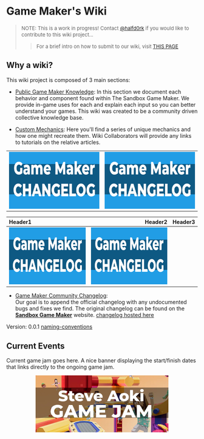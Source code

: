 # Game Maker's Wiki

> <font size="2">NOTE: This is a work in progress! Contact [@halfd0rk](https://twitter.com/halfd0rk) if you would like to contribute to this wiki project...
>
>> For a brief intro on how to submit to our wiki, visit [THIS PAGE]()</font>

## Why a wiki?

This wiki project is composed of 3 main sections:

- [Public Game Maker Knowledge](https://github.com/Drassil/git-wiki-theme): In this section we document each behavior and component found within The Sandbox Game Maker. We provide in-game uses for each and explain each input so you can better understand your games. This wiki was created to be a community driven collective knowledge base.


- [Custom Mechanics](): Here you'll find a series of unique mechanics and how one might recreate them. Wiki Collaborators will provide any links to tutorials on the relative articles.

<table>
<tbody>
<tr>
<p align=center> 
<td><a href="https://www.sandbox.game/en/create/changelog/"><img src="/assets/game-maker-changelog.jpg" style="width:350px;height:150px;"></td></a>
<td><a href="https://www.sandbox.game/en/create/changelog/"><img src="/assets/game-maker-changelog.jpg" style="width:350px;height:150px;"></a></td>
</p>
</tr>
</tbody>
</table>


|Header1 |Header2  | Header3|
|:--- | ---: | :---:|
|<a href="https://www.sandbox.game/en/create/changelog/"><img src="/assets/game-maker-changelog.jpg" style="width:350px;height:150px;"></a>| <a href="https://www.sandbox.game/en/create/changelog/"><img src="/assets/game-maker-changelog.jpg" style="width:350px;height:150px;"></a>|



- [Game Maker Community Changelog](https://www.sandbox.game/en/create/changelog/):\
 Our goal is to append the official changelog with any undocumented bugs and fixes we find. The original changelog can be found on the [**Sandbox Game Maker**](https://www.sandbox.game/en/create/changelog/) website. 
[changelog hosted here](gm-changelog)

Version: 0.0.1
[naming-conventions](https://gamemakers.wiki/naming-conventions)


## Current Events

Current game jam goes here. A nice banner displaying the start/finish dates that links directly to the ongoing game jam.
<p align=center><a href="https://medium.com/sandbox-game/steve-aoki-game-jam-results-118ab03f63e7"><img src="/assets/game-jam-banner.jpg" style="width:350px;height:150px;">